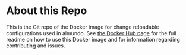# About this Repo

This is the Git repo of the Docker image for change reloadable configurations used in almundo. See [the Docker Hub page](https://hub.docker.com/r/almundo/freplace/) for the full readme on how to use this Docker image and for information regarding contributing and issues.
